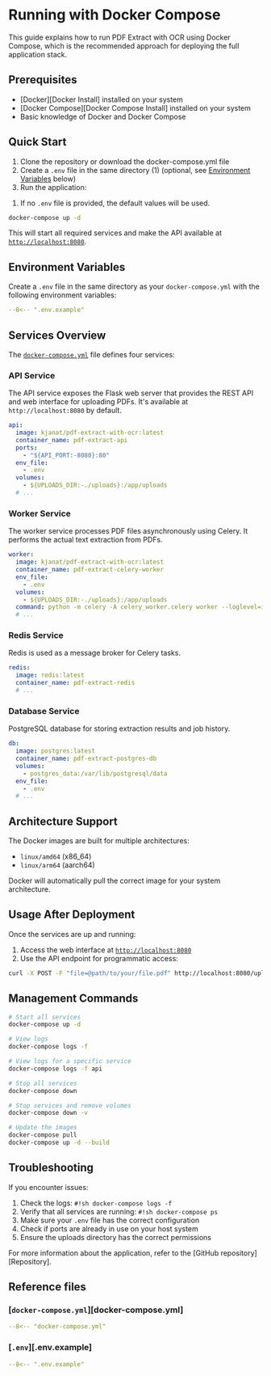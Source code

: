 # Running with Docker Compose

This guide explains how to run PDF Extract with OCR using Docker Compose, which is the recommended approach for deploying the full application stack.

## Prerequisites

- [Docker][Docker Install] installed on your system
- [Docker Compose][Docker Compose Install] installed on your system
- Basic knowledge of Docker and Docker Compose

## Quick Start

<div class="annotate" markdown>

1. Clone the repository or download the docker-compose.yml file
2. Create a `.env` file in the same directory (1) (optional, see [Environment Variables](#environment-variables) below)
3. Run the application:

</div>

1. If no `.env` file is provided, the default values will be used.

```sh
docker-compose up -d
```

This will start all required services and make the API available at [`http://localhost:8080`](http://localhost:8080).

## Environment Variables

Create a `.env` file in the same directory as your `docker-compose.yml` with the following environment variables:

```yaml title=".env"
--8<-- ".env.example"
```

## Services Overview

The [`docker-compose.yml`](#docker-composeyml) file defines four services:

### API Service

The API service exposes the Flask web server that provides the REST API and web interface for uploading PDFs. It's available at `http://localhost:8080` by default.

```yaml
api:
  image: kjanat/pdf-extract-with-ocr:latest
  container_name: pdf-extract-api
  ports:
    - "${API_PORT:-8080}:80"
  env_file:
    - .env
  volumes:
    - ${UPLOADS_DIR:-./uploads}:/app/uploads
  # ...
```

### Worker Service

The worker service processes PDF files asynchronously using Celery. It performs the actual text extraction from PDFs.

```yaml
worker:
  image: kjanat/pdf-extract-with-ocr:latest
  container_name: pdf-extract-celery-worker
  env_file:
    - .env
  volumes:
    - ${UPLOADS_DIR:-./uploads}:/app/uploads
  command: python -m celery -A celery_worker.celery worker --loglevel=info
  # ...
```

### Redis Service

Redis is used as a message broker for Celery tasks.

```yaml
redis:
  image: redis:latest
  container_name: pdf-extract-redis
  # ...
```

### Database Service

PostgreSQL database for storing extraction results and job history.

```yaml
db:
  image: postgres:latest
  container_name: pdf-extract-postgres-db
  volumes:
    - postgres_data:/var/lib/postgresql/data
  env_file:
    - .env
  # ...
```

## Architecture Support

The Docker images are built for multiple architectures:

- `linux/amd64` (x86_64)
- `linux/arm64` (aarch64)
<!-- - `linux/arm/v7` (armv7) -->

Docker will automatically pull the correct image for your system architecture.

## Usage After Deployment

Once the services are up and running:

1. Access the web interface at [`http://localhost:8080`](http://localhost:8080)
2. Use the API endpoint for programmatic access:

```sh
curl -X POST -F "file=@path/to/your/file.pdf" http://localhost:8080/upload
```

## Management Commands

```sh
# Start all services
docker-compose up -d

# View logs
docker-compose logs -f

# View logs for a specific service
docker-compose logs -f api

# Stop all services
docker-compose down

# Stop services and remove volumes
docker-compose down -v

# Update the images
docker-compose pull
docker-compose up -d --build
```

## Troubleshooting

If you encounter issues:

1. Check the logs: `#!sh docker-compose logs -f`
2. Verify that all services are running: `#!sh docker-compose ps`
3. Make sure your `.env` file has the correct configuration
4. Check if ports are already in use on your host system
5. Ensure the uploads directory has the correct permissions

For more information about the application, refer to the [GitHub repository][Repository].

## Reference files

### [`docker-compose.yml`][docker-compose.yml]

``` yaml title="docker-compose.yml"
--8<-- "docker-compose.yml"
```

### [`.env`][.env.example]

``` yaml title=".env.example"
--8<-- ".env.example"
```
